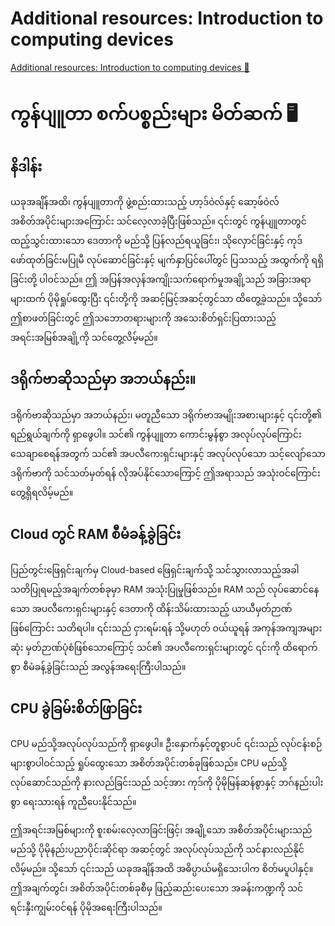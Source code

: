 # Additional resources: Introduction to computing devices

[Additional resources: Introduction to computing devices 🔗](https://www.coursera.org/learn/introduction-to-computers-and-operating-systems-and-security/supplement/P1akH/additional-resources-introduction-to-computing-devices)

# ကွန်ပျူတာ စက်ပစ္စည်းများ မိတ်ဆက် 🖥️

## နိဒါန်း

ယခုအချိန်အထိ၊ ကွန်ပျူတာကို ဖွဲ့စည်းထားသည့် ဟာ့ဒ်ဝဲလ်နှင့် ဆော့ဖ်ဝဲလ် အစိတ်အပိုင်းများအကြောင်း သင်လေ့လာခဲ့ပြီးဖြစ်သည်။ ၎င်းတွင် ကွန်ပျူတာတွင် ထည့်သွင်းထားသော ဒေတာကို မည်သို့ ပြန်လည်ရယူခြင်း၊ သိုလှောင်ခြင်းနှင့် ကုဒ်ဖော်ထုတ်ခြင်းမပြုမီ လုပ်ဆောင်ခြင်းနှင့် မျက်နှာပြင်ပေါ်တွင် ပြသသည့် အထွက်ကို ရရှိခြင်းတို့ ပါဝင်သည်။ ဤ အပြန်အလှန်အကျိုးသက်ရောက်မှုအချို့သည် အခြားအရာများထက် ပိုမိုရှုပ်ထွေးပြီး ၎င်းတို့ကို အဆင့်မြင့်အဆင့်တွင်သာ ထိတွေ့ခဲ့သည်။ သို့သော် ဤစာဖတ်ခြင်းတွင် ဤသဘောတရားများကို အသေးစိတ်ရှင်းပြထားသည့် အရင်းအမြစ်အချို့ကို သင်တွေ့လိမ့်မည်။

## ဒရိုက်ဗာဆိုသည်မှာ အဘယ်နည်း။

ဒရိုက်ဗာဆိုသည်မှာ အဘယ်နည်း၊ မတူညီသော ဒရိုက်ဗာအမျိုးအစားများနှင့် ၎င်းတို့၏ ရည်ရွယ်ချက်ကို ရှာဖွေပါ။ သင်၏ ကွန်ပျူတာ ကောင်းမွန်စွာ အလုပ်လုပ်ကြောင်း သေချာစေရန်အတွက် သင်၏ အပလီကေးရှင်းများနှင့် အလုပ်လုပ်သော သင့်လျော်သော ဒရိုက်ဗာကို သင်သတ်မှတ်ရန် လိုအပ်နိုင်သောကြောင့် ဤအရာသည် အသုံးဝင်ကြောင်း တွေ့ရှိရလိမ့်မည်။

## Cloud တွင် RAM စီမံခန့်ခွဲခြင်း

ပြည်တွင်းဖြေရှင်းချက်မှ Cloud-based ဖြေရှင်းချက်သို့ သင်သွားလာသည့်အခါ သတိပြုရမည့်အချက်တစ်ခုမှာ RAM အသုံးပြုမှုဖြစ်သည်။ RAM သည် လုပ်ဆောင်နေသော အပလီကေးရှင်းများနှင့် ဒေတာကို ထိန်းသိမ်းထားသည့် ယာယီမှတ်ဉာဏ်ဖြစ်ကြောင်း သတိရပါ။ ၎င်းသည် ငှားရမ်းရန် သို့မဟုတ် ဝယ်ယူရန် အကုန်အကျအများဆုံး မှတ်ဉာဏ်ပုံစံဖြစ်သောကြောင့် သင်၏ အပလီကေးရှင်းများတွင် ၎င်းကို ထိရောက်စွာ စီမံခန့်ခွဲခြင်းသည် အလွန်အရေးကြီးပါသည်။

## CPU ခွဲခြမ်းစိတ်ဖြာခြင်း

CPU မည်သို့အလုပ်လုပ်သည်ကို ရှာဖွေပါ။ ဦးနှောက်နှင့်တူစွာပင် ၎င်းသည် လုပ်ငန်းစဉ်များစွာပါဝင်သည့် ရှုပ်ထွေးသော အစိတ်အပိုင်းတစ်ခုဖြစ်သည်။ CPU မည်သို့လုပ်ဆောင်သည်ကို နားလည်ခြင်းသည် သင့်အား ကုဒ်ကို ပိုမိုမြန်ဆန်စွာနှင့် ဘဂ်နည်းပါးစွာ ရေးသားရန် ကူညီပေးနိုင်သည်။

ဤအရင်းအမြစ်များကို စူးစမ်းလေ့လာခြင်းဖြင့်၊ အချို့သော အစိတ်အပိုင်းများသည် မည်သို့ ပိုမိုနည်းပညာပိုင်းဆိုင်ရာ အဆင့်တွင် အလုပ်လုပ်သည်ကို သင်နားလည်နိုင်လိမ့်မည်။ သို့သော် ၎င်းသည် ယခုအချိန်အထိ အဓိပ္ပာယ်မရှိသေးပါက စိတ်မပူပါနှင့်။ ဤအချက်တွင်၊ အစိတ်အပိုင်းတစ်ခုစီမှ ဖြည့်ဆည်းပေးသော အခန်းကဏ္ဍကို သင်ရင်းနှီးကျွမ်းဝင်ရန် ပိုမိုအရေးကြီးပါသည်။
